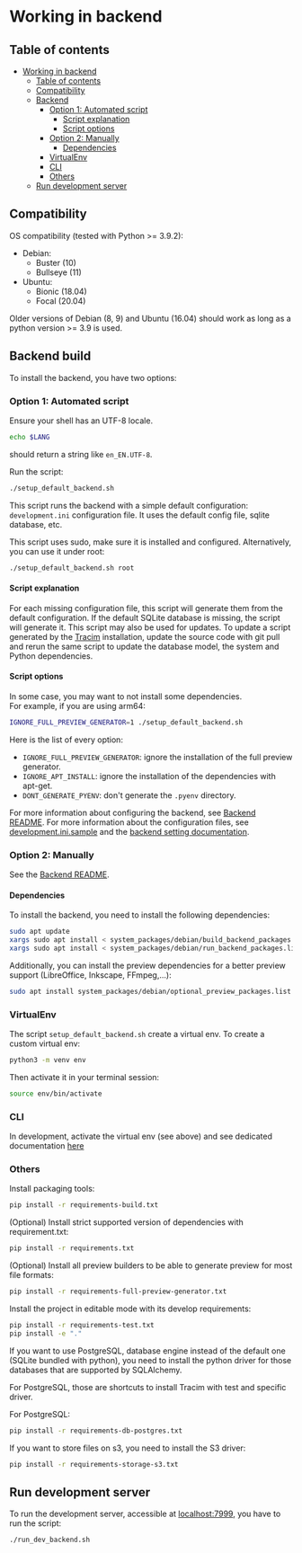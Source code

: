 # Working in backend

## Table of contents

- [Working in backend](#working-in-backend)
  - [Table of contents](#table-of-contents)
  - [Compatibility](#compatibility)
  - [Backend](#backend-build)
    - [Option 1: Automated script](#option-1-automated-script)
      - [Script explanation](#script-explanation)
      - [Script options](#script-options)
    - [Option 2: Manually](#option-2-manually)
      - [Dependencies](#dependencies)
    - [VirtualEnv](#virtualenv)
    - [CLI](#cli)
    - [Others](#others)
  - [Run development server](#run-development-server)

## Compatibility

OS compatibility (tested with Python >= 3.9.2):

- Debian:
  - Buster (10)
  - Bullseye (11)
- Ubuntu:
  - Bionic (18.04)
  - Focal (20.04)

Older versions of Debian (8, 9) and Ubuntu (16.04) should work as long as a python version >= 3.9 is used.

## Backend build

To install the backend, you have two options:

### Option 1: Automated script

Ensure your shell has an UTF-8 locale.

```bash
echo $LANG
```

should return a string like `en_EN.UTF-8`.

Run the script:

```bash
./setup_default_backend.sh
```

This script runs the backend with a simple default configuration: `development.ini` configuration file. It uses the default config file, sqlite database, etc.

This script uses sudo, make sure it is installed and configured.
Alternatively, you can use it under root:

```bash
./setup_default_backend.sh root
```

#### Script explanation

For each missing configuration file, this script will generate them from the default configuration.
If the default SQLite database is missing, the script will generate it.
This script may also be used for updates. To update a script generated by the [Tracim](https://www.tracim.fr) installation, update the source code with git pull and rerun the same script to update the database model, the system and Python dependencies.

#### Script options

In some case, you may want to not install some dependencies.  
For example, if you are using arm64:

```bash
IGNORE_FULL_PREVIEW_GENERATOR=1 ./setup_default_backend.sh
```

Here is the list of every option:

- `IGNORE_FULL_PREVIEW_GENERATOR`: ignore the installation of the full preview generator.
- `IGNORE_APT_INSTALL`: ignore the installation of the dependencies with apt-get.
- `DONT_GENERATE_PYENV`: don't generate the `.pyenv` directory.

<!-- To check -->
For more information about configuring the backend, see [Backend README](/docs/development/README.md).
For more information about the configuration files, see [development.ini.sample](/backend/development.ini.sample) and the [backend setting documentation](/docs/administration/installation/settings_main_topics.md).

### Option 2: Manually

See the [Backend README](/docs/development/README.md).

#### Dependencies

To install the backend, you need to install the following dependencies:

```bash
sudo apt update
xargs sudo apt install < system_packages/debian/build_backend_packages.list
xargs sudo apt install < system_packages/debian/run_backend_packages.list
```

Additionally, you can install the preview dependencies for a better preview support (LibreOffice, Inkscape, FFmpeg,...):

```bash
sudo apt install system_packages/debian/optional_preview_packages.list
```

### VirtualEnv

The script `setup_default_backend.sh` create a virtual env.
To create a custom virtual env:
```bash
python3 -m venv env
```

Then activate it in your terminal session:

```bash
source env/bin/activate
```

### CLI

In development, activate the virtual env (see above) and see dedicated
documentation [here](/docs/administration/exploitation/cli.md)

### Others

Install packaging tools:

```bash
pip install -r requirements-build.txt
```

(Optional) Install strict supported version of dependencies with requirement.txt:

```bash
pip install -r requirements.txt
```

(Optional) Install all preview builders to be able to generate preview for most file formats:

```bash
pip install -r requirements-full-preview-generator.txt
```

Install the project in editable mode with its develop requirements:

```bash
pip install -r requirements-test.txt
pip install -e "."
```

If you want to use PostgreSQL, database engine instead of the default one (SQLite bundled with
python), you need to install the python driver for those databases that are supported by SQLAlchemy.

For PostgreSQL, those are shortcuts to install Tracim with test and specific driver.

For PostgreSQL:

```bash
pip install -r requirements-db-postgres.txt
```

If you want to store files on s3, you need to install the S3 driver:

```bash
pip install -r requirements-storage-s3.txt
```

## Run development server

To run the development server, accessible at [localhost:7999](http://localhost:7999), you have to run the script:

```bash
./run_dev_backend.sh
```
